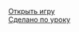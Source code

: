 <a href="https://vermilion2020.github.io/phaser-ts/" target="_blank">Открыть игру</a>
<br>
<a href="https://www.youtube.com/watch?v=1m9C9VC0uz0&ab_channel=ourcade" target="_blank">Сделано по уроку</a>
